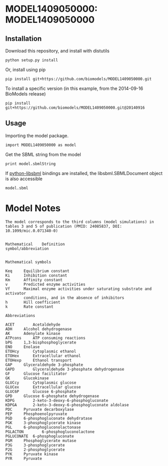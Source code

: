# MODEL1409050000: MODEL1409050000

## Installation

Download this repository, and install with distutils

`python setup.py install`

Or, install using pip

`pip install git+https://github.com/biomodels/MODEL1409050000.git`

To install a specific version (in this example, from the 2014-09-16 BioModels release)

`pip install git+https://github.com/biomodels/MODEL1409050000.git@20140916`

## Usage

Importing the model package.

`import MODEL1409050000 as model`

Get the SBML string from the model

`print model.sbmlString`

If [python-libsbml](https://pypi.python.org/pypi/python-libsbml) bindings are
installed, the libsbml.SBMLDocument object is also accessible

`model.sbml`


# Model Notes

    
    
    The model corresponds to the third columns (model simulations) in tables 3 and 5 of publication (PMID: 24085837, DOI: 10.1099/mic.0.071340-0)
    
    
    Mathematical	Definition			
    symbol/abbreviation				
    				
    				
    Mathematical symbols				
    				
    Keq		Equilibrium constant			
    Ki		Inhibition constant			
    Km		Affinity constant			
    v		Predicted enzyme activities			
    Vf		Maximal enzyme activities under saturating substrate and activator			
    		conditions, and in the absence of inhibitors			
    h		Hill coefficient
    k		Rate constant			
    				
    Abbreviations				
    				
    ACET		Acetaldehyde			
    ADH		Alcohol dehydrogenase			
    AK		Adenylate kinase			
    ATPcons		ATP consuming reactions			
    bPG		1,3-bisphosphoglycerate			
    ENO		Enolase		 	
    ETOHcy		Cytoplasmic ethanol 			
    ETOHex		Extracellular ethanol			
    ETOHexp		Ethanol transport			
    GAP		Glyceraldehyde 3-phosphate 			
    GAPD		Glyceraldehyde 3-phosphate dehydrogenase 			
    GF		Glucose facilitator			
    GK		Glucokinase 			
    GLUCcy		Cytoplasmic glucose			
    GLUCex		Extracellular glucose			
    GLUC6P		Glucose 6-phosphate			
    GPD		Glucose 6-phosphate dehydrogenase			
    KDPG		2-keto-3-deoxy-6-phosphogluconate			
    KDPGA		2-keto-3-deoxy-6-phosphogluconate aldolase			
    PDC		Pyruvate decarboxylase			
    PEP		Phosphoenolpyruvate			
    PGD		6-phosphogluconate dehydratase 			
    PGK		3-phosphoglycerate kinase			
    PGL		6-phosphogluconolactonase			
    PGLACTON		6-phosphogluconolactone			
    PGLUCONATE	6-phosphogluconate			
    PGM		Phosphoglycerate mutase			
    P3G		3-phosphoglycerate			
    P2G		2-phosphoglycerate			
    PYK		Pyruvate kinase			
    PYR		Pyruvate


